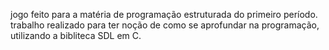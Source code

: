 jogo feito para a matéria de programação estruturada do primeiro período.
trabalho realizado para ter noção de como se aprofundar na programação, utilizando a bibliteca SDL em C.
